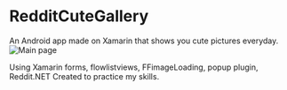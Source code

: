 # RedditCuteGallery
An Android app made on Xamarin that shows you cute pictures everyday.
![Main page](https://i.imgur.com/QFh9sr5.jpg)

Using Xamarin forms, flowlistviews, FFimageLoading, popup plugin, Reddit.NET
Created to practice my skills.
